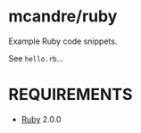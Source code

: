 # mcandre/ruby

Example Ruby code snippets.

See `hello.rb`...

# REQUIREMENTS

* [Ruby](https://www.ruby-lang.org/) 2.0.0
